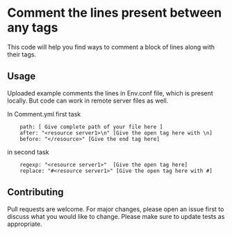# Comment the lines present between any tags

This code will help you find ways to comment a block of lines along with their tags.

## Usage

Uploaded example comments the lines in Env.conf file, which is present locally.
But code can work in remote server files as well.

In Comment.yml
first task

        path: [ Give complete path of your file here ]
        after: "<resource server1>\n" [Give the open tag here with \n]
        before: "</resource>" [Give the end tag here]
in second task

        regexp: "<resource server1>"  [Give the open tag here]
        replace: "#<resource server1>" [Give the open tag here with #]

## Contributing
Pull requests are welcome.
For major changes, please open an issue first to discuss what you would like to change.
Please make sure to update tests as appropriate.